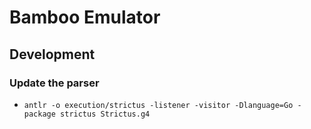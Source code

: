 # Bamboo Emulator

## Development

### Update the parser

- `antlr -o execution/strictus -listener -visitor -Dlanguage=Go -package strictus Strictus.g4`
